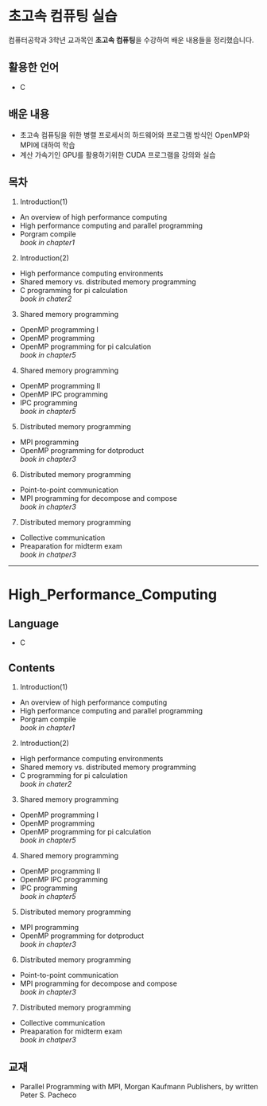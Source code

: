 # 초고속 컴퓨팅 실습

컴퓨터공학과 3학년 교과목인 **초고속 컴퓨팅**을 수강하여 배운 내용들을 정리했습니다.

## 활용한 언어

- C

## 배운 내용

- 초고속 컴퓨팅을 위한 병렬 프로세서의 하드웨어와 프로그램 방식인 OpenMP와 MPI에 대하여 학습
- 계산 가속기인 GPU를 활용하기위한 CUDA 프로그램을 강의와 실습

## 목차

1. Introduction(1)
  - An overview of high performance computing
  - High performance computing and parallel programming
  - Porgram compile  
    *book in chapter1*
  
2. Introduction(2)
  - High performance computing environments
  - Shared memory vs. distributed memory programming
  - C programming for pi calculation  
    *book in chater2*
  
3. Shared memory programming
  - OpenMP programming I
  - OpenMP programming
  - OpenMP programming for pi calculation  
    *book in chapter5*
  
4. Shared memory programming
  - OpenMP programming II
  - OpenMP IPC programming
  - IPC programming  
    *book in chapter5*
  
5. Distributed memory programming
  - MPI programming
  - OpenMP programming for dotproduct  
    *book in chapter3*

6. Distributed memory programming
  - Point-to-point communication
  - MPI programming for decompose and compose  
    *book in chapter3*
  
7. Distributed memory programming
  - Collective communication
  - Preaparation for midterm exam  
    *book in chatper3*

- - -

# High_Performance_Computing

## Language

- C

## Contents

1. Introduction(1)
  - An overview of high performance computing
  - High performance computing and parallel programming
  - Porgram compile  
    *book in chapter1*
  
2. Introduction(2)
  - High performance computing environments
  - Shared memory vs. distributed memory programming
  - C programming for pi calculation  
    *book in chater2*
  
3. Shared memory programming
  - OpenMP programming I
  - OpenMP programming
  - OpenMP programming for pi calculation  
    *book in chapter5*
  
4. Shared memory programming
  - OpenMP programming II
  - OpenMP IPC programming
  - IPC programming  
    *book in chapter5*
  
5. Distributed memory programming
  - MPI programming
  - OpenMP programming for dotproduct  
    *book in chapter3*

6. Distributed memory programming
  - Point-to-point communication
  - MPI programming for decompose and compose  
    *book in chapter3*
  
7. Distributed memory programming
  - Collective communication
  - Preaparation for midterm exam  
    *book in chatper3*


## 교재

- Parallel Programming with MPI, Morgan Kaufmann Publishers, by written Peter S. Pacheco
